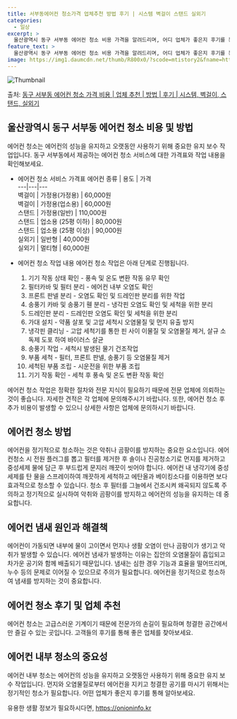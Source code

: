 ```yaml
---
title: 서부동에어컨 청소가격 업체추천 방법 후기 | 시스템 벽걸이 스탠드 실외기
categories:
  - 일상
excerpt: >
  울산광역시 동구 서부동 에어컨 청소 비용 가격을 알려드리며, 어디 업체가 좋은지 후기를 통해 알아보겠습니다. 현재 글에서는 시스템, 벽걸이, 스탠드, 실외기 각각에 대해 청소 비용이 나와 있으니 참고하시면 되겠습니다. 에어컨 분해 청소 방법 보기 👈 클릭셀프 에어컨 청소 방법 보기👈 클릭동구 서부동 에어컨 청소 비용시스템에어컨 방식클리닝방식금액1way 방식에어컨 완전분해80,000원1way 방식에어컨 필터세척35,000원2way 방식에어컨 완전분해90,000원2way 방식에어컨 필터세척35,000원4way 방식에어컨 완전분해120,000원4way 방식에어컨 필터세척35,000원원형방식에어컨 완전분해140,000원원형방식에어컨 필터세척35,000원에어컨 청소 견적 샘플 보기 👈 클릭에어컨 냄새의 원인에어컨..
feature_text: >
  울산광역시 동구 서부동 에어컨 청소 비용 가격을 알려드리며, 어디 업체가 좋은지 후기를 통해 알아보겠습니다. 현재 글에서는 시스템, 벽걸이, 스탠드, 실외기 각각에 대해 청소 비용이 나와 있으니 참고하시면 되겠습니다. 에어컨 분해 청소 방법 보기 👈 클릭셀프 에어컨 청소 방법 보기👈 클릭동구 서부동 에어컨 청소 비용시스템에어컨 방식클리닝방식금액1way 방식에어컨 완전분해80,000원1way 방식에어컨 필터세척35,000원2way 방식에어컨 완전분해90,000원2way 방식에어컨 필터세척35,000원4way 방식에어컨 완전분해120,000원4way 방식에어컨 필터세척35,000원원형방식에어컨 완전분해140,000원원형방식에어컨 필터세척35,000원에어컨 청소 견적 샘플 보기 👈 클릭에어컨 냄새의 원인에어컨..
image: https://img1.daumcdn.net/thumb/R800x0/?scode=mtistory2&fname=https%3A%2F%2Fblog.kakaocdn.net%2Fdn%2FchV3kG%2FbtsHxpDfSg2%2FS5bYf3SrchbLEaIADRPmKk%2Fimg.webp
---
```


![Thumbnail](https://img1.daumcdn.net/thumb/R800x0/?scode=mtistory2&fname=https%3A%2F%2Fblog.kakaocdn.net%2Fdn%2FchV3kG%2FbtsHxpDfSg2%2FS5bYf3SrchbLEaIADRPmKk%2Fimg.webp)

<p>출처: <a href="https://onioninfo.kr/entry/%EB%8F%99%EA%B5%AC-%EC%84%9C%EB%B6%80%EB%8F%99-%EC%97%90%EC%96%B4%EC%BB%A8-%EC%B2%AD%EC%86%8C-%EA%B0%80%EA%B2%A9-%EB%B9%84%EC%9A%A9-%EC%97%85%EC%B2%B4-%EC%B6%94%EC%B2%9C-%EB%B0%A9%EB%B2%95-%ED%9B%84%EA%B8%B0-%EC%8B%9C%EC%8A%A4%ED%85%9C-%EB%B2%BD%EA%B1%B8%EC%9D%B4-%EC%8A%A4%ED%83%A0%EB%93%9C-%EC%8B%A4%EC%99%B8%EA%B8%B0" rel="dofollow">동구 서부동 에어컨 청소 가격 비용 | 업체 추천 | 방법 | 후기 | 시스템, 벽걸이, 스탠드, 실외기</a> </p>

## 울산광역시 동구 서부동 에어컨 청소 비용 및 방법



에어컨 청소는 에어컨의 성능을 유지하고 오랫동안 사용하기 위해 중요한 유지 보수 작업입니다. 동구 서부동에서 제공하는 에어컨 청소 서비스에
대한 가격표와 작업 내용을 확인해보세요.

  * 에어컨 청소 서비스 가격표
에어컨 종류 | 용도 | 가격  
---|---|---  
벽걸이 | 가정용(가정용) | 60,000원  
벽걸이 | 가정용(업소용) | 60,000원  
스탠드 | 가정용(일반) | 110,000원  
스탠드 | 업소용 (25평 이하) | 80,000원  
스탠드 | 업소용 (25평 이상) | 90,000원  
실외기 | 일반형 | 40,000원  
실외기 | 멀티형 | 60,000원  
  


  * 에어컨 청소 작업 내용
에어컨 청소 작업은 아래 단계로 진행됩니다.

    1. 기기 작동 상태 확인 - 풍속 및 온도 변환 작동 유무 확인
    2. 필터카바 및 필터 분리 - 에어컨 내부 오염도 확인
    3. 프론트 판넬 분리 - 오염도 확인 및 드레인판 분리를 위한 작업
    4. 송풍기 카바 및 송풍기 휀 분리 - 냉각핀 오염도 확인 및 세척을 위한 분리
    5. 드레인판 분리 - 드레인판 오염도 확인 및 세척을 위한 분리
    6. 가대 설치 - 약품 살포 및 고압 세척시 오염물질 및 먼지 유출 방지
    7. 냉각핀 클리닝 - 고압 세척기를 통한 핀 사이 이물질 및 오염물질 제거, 살규 소독제 도포 하여 바이러스 살균
    8. 송풍기 작업 - 세척시 발생된 물기 건조작업
    9. 부품 세척 - 필터, 프론트 판넬, 송풍기 등 오염물질 제거
    10. 세척된 부품 조립 - 시운전을 위한 부품 조립
    11. 기기 작동 확인 - 세척 후 풍속 및 온도 변환 작동 확인



에어컨 청소 작업은 정확한 절차와 전문 지식이 필요하기 때문에 전문 업체에 의뢰하는 것이 좋습니다. 자세한 견적은 각 업체에 문의해주시기
바랍니다. 또한, 에어컨 청소 후 추가 비용이 발생할 수 있으니 상세한 사항은 업체에 문의하시기 바랍니다.

## 에어컨 청소 방법



에어컨을 정기적으로 청소하는 것은 악취나 곰팡이를 방지하는 중요한 요소입니다. 에어컨청소 시 전원 플러그를 뽑고 필터를 제거한 후 솔이나
진공청소기로 먼지를 제거하고 중성세제 물에 담근 후 부드럽게 문지러 깨끗이 씻어야 합니다. 에어컨 내 냉각기에 중성세제를 탄 물을
스프레이하여 깨끗하게 세척하고 에탄올과 베이킹소다를 이용하면 보다 효과적으로 청소할 수 있습니다. 청소 후 필터를 그늘에서 건조시켜 왜곡되지
않도록 주의하고 정기적으로 실시하여 악취와 곰팡이를 방지하고 에어컨의 성능을 유지하는 데 중요합니다.

## 에어컨 냄새 원인과 해결책



에어컨이 가동되면 내부에 물이 고이면서 먼지나 생활 오염이 만나 곰팡이가 생기고 악취가 발생할 수 있습니다. 에어컨 냄새가 발생하는 이유는
집안의 오염물질이 흡입되고 차가운 공기와 함께 배출되기 때문입니다. 냄새는 심한 경우 기능과 효율을 떨어뜨리며, 누수 등의 문제로 이어질 수
있으므로 주의가 필요합니다. 에어컨을 정기적으로 청소하여 냄새를 방지하는 것이 중요합니다.

## 에어컨 청소 후기 및 업체 추천



에어컨 청소는 고급스러운 기계이기 때문에 전문가의 손길이 필요하며 청결한 공간에서만 즐길 수 있는 곳입니다. 고객들의 후기를 통해 좋은
업체를 찾아보세요.

## 에어컨 내부 청소의 중요성



에어컨 내부 청소는 에어컨의 성능을 유지하고 오랫동안 사용하기 위해 중요한 유지 보수 작업입니다. 먼지와 오염물질로부터 에어컨을 지키고
청결한 공기를 마시기 위해서는 정기적인 청소가 필요합니다. 어떤 업체가 좋은지 후기를 통해 알아보세요.



 

유용한 생활 정보가 필요하시다면, <a href="https://onioninfo.kr" rel="dofollow">https://onioninfo.kr</a>


